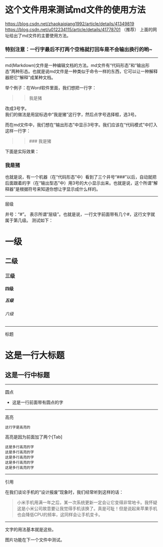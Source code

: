 # 这个文件用来测试md文件的使用方法
<https://blog.csdn.net/zhaokaiqiang1992/article/details/41349819>  
<https://blog.csdn.net/u012234115/article/details/41778701> （推荐）
上面的网址给出了md文件的主要使用方法。  

### 特别注意：一行字最后不打两个空格就打回车是不会输出换行的哟~

---

md(Markdown)文件是一种编辑文档的方法。md文件有“代码形态”和“输出形态”两种形态。也就是说md文件是一种类似于命令一样的东西，它可以让一种解释器把它“解释”成某种文档。  

举个例子：在Word软件里面，我们想把一行字：  

>>我是猪  

改成3号字。  
我们的做法是用鼠标选中“我是猪”这行字，然后点字号选择框，选3号。  

而在md文件中，我们想在“输出形态”中显示3号字。我们应该在“代码模式”中打入这样一行字：  

>> \### 我是猪

下面是实际效果：  

### 我是猪
  
也就是说，有一个机器（在“代码形态”中）看到了三个井号“###”以后，自动就把后面跟着的字（在“输出型态”中）用3号的大小显示出来。也就是说，这个所谓“解释器”是根据符号来知道你想让字显示成什么样的。

---
层级

井号：“#”。 表示所谓“层级”。也就是说，一行文字前面带有几个#，这行文字就属于第几级。
测试如下：

# 一级
## 二级
### 三级
#### 四级
##### 五级
###### 六级

---

标题

这是一行大标题
=

这是一行中标题
-

---

圆点

* 这是一行前面带有圆点的字

---

高亮

    这行字是高亮的

高亮是因为前面加了两个[Tab]

    这是多行高亮的字
    这是多行高亮的字
    这是多行高亮的字
    这是多行高亮的字
    这是多行高亮的字
    
---

引用

在我们谈论手机的“设计报废”现象时，我们经常听到这样的话：

>小米手机用满一年之后，某一次系统更新一定会让它变得非常地卡。我怀疑这是小米公司故意要让我觉得手机该换了。真是可耻！但是说起来苹果手机也会降低CPU的频率，这同样会让手机变卡。

---
文字的用法基本就是这些。

图片功能在下一个文件中测试。

































